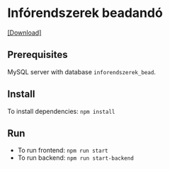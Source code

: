 # Infórendszerek beadandó
[[Download]](https://github.com/bszrmnydnl/inforendszerek_bead/archive/refs/heads/main.zip)

## Prerequisites
MySQL server with database `inforendszerek_bead`.

## Install
To install dependencies: `npm install`

## Run
* To run frontend: `npm run start`
* To run backend: `npm run start-backend`

